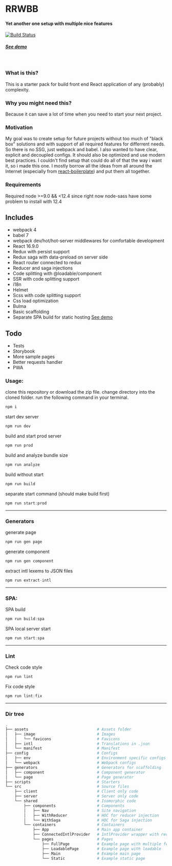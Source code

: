 # RRWBB
#### Yet another one setup with multiple nice features
[![Build Status](https://travis-ci.org/tohachan/rrwbb.svg?branch=master)](https://travis-ci.org/tohachan/rrwbb)
&nbsp;
##### [See demo](https://rrwbb.com/)
&nbsp;

### What is this?
This is a starter pack for build front end React application of any (probably) complexity.

### Why you might need this?
Because it can save a lot of time when you need to start your next project.

### Motivation
My goal was to create setup for future projects without too much of "black box" solutions and with support of all required features for differrent needs. So there is no SSG, just webpack and babel.
I also wanted to have clear, explicit and decoupled configs. It should also be optimized and use modern best practices.
I couldn't find setup that could do all of that the way i want it, so i made this one.
I mostly borrow all the ideas from all around the Internet (especially from [react-boilerplate](https://github.com/react-boilerplate/react-boilerplate)) and put them all together.


### Requirements
Required node >=9.0 && <12.4 since right now node-sass have some problem to install with 12.4

## Includes
- webpack 4
- babel 7
- webpack dev/hot/hot-server middlewares for comfortable development
- React 16.9.0
- Redux with persist support
- Redux saga with data-preload on server side
- React router connected to redux
- Reducer and saga injections
- Code splitting with @loadable/component
- SSR with code splitting support
- i18n
- Helmet
- Scss with code splitting support
- Css load optimization
- Bulma
- Basic scaffolding
- Separate SPA build for static hosting [See demo](https://spa.rrwbb.com/)

## Todo
- Tests
- Storybook
- More sample pages
- Better requests handler
- PWA


### Usage:
clone this repository or download the zip file.
change directory into the cloned folder.
run the following command in your terminal.

```javascript
npm i
```

start dev server
```javascript
npm run dev
```

build and start prod server
```javascript
npm run prod
```

build and analyze bundle size
```javascript
npm run analyze
```

build without start
```javascript
npm run build
```

separate start command (should make build first)
```javascript
npm run start:prod
```

---
### Generators
generate page
```javascript
npm run gen page
```

generate component
```javascript
npm run gen component
```

extract intl lexems to JSON files
```javascript
npm run extract-intl
```

---
### SPA:
SPA build
```javascript
npm run build:spa
```

SPA local server start
```javascript
npm run start:spa
```
---

### Lint
Check code style
```javascript
npm run lint
```

Fix code style
```javascript
npm run lint:fix
```
---

### Dir tree
```sh
.
├── assets                              # Assets folder
│   ├── image                           # Images
│   │   └── favicons                    # Favicons
│   ├── intl                            # Translations in .json
│   └── manifest                        # Manifest
├── config                              # Configs
│   ├── env                             # Environment specific configs
│   └── webpack                         # Webpack configs
├── generators                          # Generators for scaffolding
│   ├── component                       # Component generator
│   └── page                            # Page generator
├── scripts                             # Starters
└── src                                 # Source files
    ├── client                          # Client only code
    ├── server                          # Server only code
    └── shared                          # Isomorphic code
        ├── components                  # Components
        │   ├── Nav                     # Site navigation
        │   ├── WithReducer             # HOC for reducer injection
        │   └── WithSaga                # HOC for Saga injection
        └── containers                  # Containers
            ├── App                     # Main app container
            ├── ConnectedIntlProvider   # IntlProvider wrapper with redux
            └── pages                   # Pages
                ├── FullPage            # Example page with multiple features
                ├── LoadablePage        # Example page with loadable
                ├── Main                # Example main page
                └── Static              # Example static page
```
